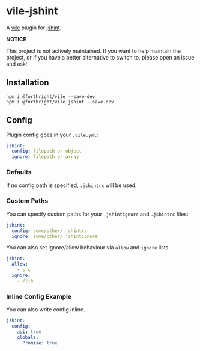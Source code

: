 # vile-jshint

A [vile](https://vile.io) plugin for [jshint](http://jshint.com).

**NOTICE**

This project is not actively maintained. If you want to
help maintain the project, or if you have a better
alternative to switch to, please open an issue and ask!

## Installation

    npm i @forthright/vile --save-dev
    npm i @forthright/vile-jshint --save-dev

## Config

Plugin config goes in your `.vile.yml`:

```yaml
jshint:
  config: filepath or object
  ignore: filepath or array
```

### Defaults

If no config path is specified, `.jshintrc` will be used.

### Custom Paths

You can specify custom paths for your `.jshintignore` and
`.jshintrc` files:

```yaml
jshint:
  config: some/other/.jshintrc
  ignore: some/other/.jshintignore
```

You can also set ignore/allow behaviour via `allow` and `ignore` lists.

```yaml
jshint:
  allow:
    - src
  ignore:
    - /lib
```

### Inline Config Example

You can also write config inline.

```yaml
jshint:
  config:
    asi: true
    globals:
      Promise: true
```
